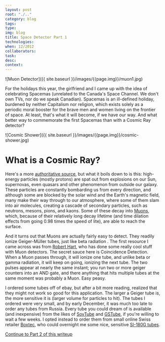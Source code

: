 ```yaml
---
layout: post 
root: "./.." 
category: blog
tags: 
type: 
img: blog 
title: Space Detector Part 1
technologies: 
when: 12/2012
collaborators: 
task: 
desc: 
context:  
---
```


![Muon Detector]({{ site.baseurl }}/images/{{page.img}}/muon1.jpg)

For the holidays this year, the girlfriend and I came up with the idea of celebrating Spacemas (unrelated to the Canada's Space Channel. We don't own TVs, nor do we speak Canadian). Spacemas is an ill-defined holiday, burdened by neither Capitalism nor religion, which exists solely as a periodic moral booster for the brave men and women living on the frontier of space. At least, that's what it will become, if we have our way. And what better way to commemorate the first Spacemas than with a Cosmic Ray detector?

![Cosmic Shower]({{ site.baseurl }}/images/{{page.img}}/cosmic-shower.jpg)

# What is a Cosmic Ray? 

Here's a more [authoritative source](http://en.wikipedia.org/wiki/Cosmic_ray), but what it boils down to is this: high-energy particles (mostly protons) are spat out from explosions on our Sun, supernovas, even quasars and other phenomenon from outside our galaxy. These particles are constantly bombarding us from every direction, and although some are blocked by the solar wind and the Earth's magnetic field, many make their way through to our atmosphere, where some of them slam into air molecules, creating a cascade of secondary particles, such as neutrons, mesons, pions, and kaons. Some of these decay into [Muons](http://en.wikipedia.org/wiki/Muons), which, because of their relatively long decay lifetime (and time dilation effects from going 0.98 times the speed of lite), are able to reach the surface.

And it turns out that Muons are actually fairly easy to detect. They readily ionize Geiger-Müller tubes, just like beta radiation . The first resource I came across was from [Robert Hart](http://hardhack.org.au/geiger_muller_detector), who has done some really cool stuff with Muon detectors. The secret sauce here is Coincidence Detection. When a Muon passes through, it will ionize one tube, and unlike beta or gamma radiation, it will keep on going, ionizing the next tube. The two pulses appear at nearly the same instant; you run two or more geiger counters into an AND gate, and there anything that hits multiple tubes at the same moment was probably a Muon. Easy peasy.

I ordered some tubes off of ebay, but after a bit more reading, realized that they might not work so good for this application. The larger a Geiger tube is, the more sensitive it is (larger volume for particles to hit). The tubes I ordered were very small, and by early December, it was much too late to order any tubes from Russia. Every tube you could dream of is available (and inexpensive) from the likes of [SovTube](http://sovtube.com) and [GSTube](http://gstube.com), if you're willing to wait a few weeks. I opted instead to order them from small online Swiss retailer [Boxtec](https://shop.boxtec.ch), who could overnight me some nice, sensitive [SI-180G tubes](http://shop.boxtec.ch/geiger-mueller-tube-180g-p-40722.html).

[Continue to Part 2 of this writeup](/blog/space-2.html)